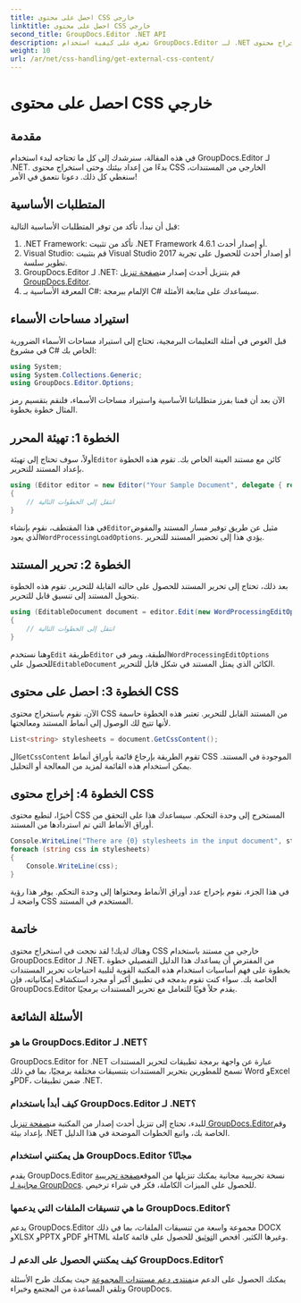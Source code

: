 ```yaml
---
title: احصل على محتوى CSS خارجي
linktitle: احصل على محتوى CSS خارجي
second_title: GroupDocs.Editor .NET API
description: تعرف على كيفية استخدام GroupDocs.Editor لـ .NET لاستخراج محتوى CSS خارجي من المستندات باستخدام هذا الدليل التفصيلي خطوة بخطوة. مثالي للمطورين الذين يقومون بدمج المستندات.
weight: 10
url: /ar/net/css-handling/get-external-css-content/
---
```


# احصل على محتوى CSS خارجي

## مقدمة
في هذه المقالة، سنرشدك إلى كل ما تحتاجه لبدء استخدام GroupDocs.Editor لـ .NET. بدءًا من إعداد بيئتك وحتى استخراج محتوى CSS الخارجي من المستندات، سنغطي كل ذلك. دعونا نتعمق في الأمر!
## المتطلبات الأساسية
قبل أن نبدأ، تأكد من توفر المتطلبات الأساسية التالية:
1. .NET Framework: تأكد من تثبيت .NET Framework 4.6.1 أو إصدار أحدث.
2. Visual Studio: قم بتثبيت Visual Studio 2017 أو إصدار أحدث للحصول على تجربة تطوير سلسة.
3.  GroupDocs.Editor لـ .NET: قم بتنزيل أحدث إصدار من[صفحة تنزيل GroupDocs.Editor](https://releases.groupdocs.com/editor/net/).
4. المعرفة الأساسية بـ C#: الإلمام ببرمجة C# سيساعدك على متابعة الأمثلة.
## استيراد مساحات الأسماء
قبل الغوص في أمثلة التعليمات البرمجية، تحتاج إلى استيراد مساحات الأسماء الضرورية في مشروع C# الخاص بك:
```csharp
using System;
using System.Collections.Generic;
using GroupDocs.Editor.Options;
```
الآن بعد أن قمنا بفرز متطلباتنا الأساسية واستيراد مساحات الأسماء، فلنقم بتقسيم رمز المثال خطوة بخطوة.
## الخطوة 1: تهيئة المحرر
 أولاً، سوف تحتاج إلى تهيئة`Editor` كائن مع مستند العينة الخاص بك. تقوم هذه الخطوة بإعداد المستند للتحرير.
```csharp
using (Editor editor = new Editor("Your Sample Document", delegate { return new WordProcessingLoadOptions(); }))
{
    // انتقل إلى الخطوات التالية
}
```
 في هذا المقتطف، نقوم بإنشاء`Editor`مثيل عن طريق توفير مسار المستند والمفوض الذي يعود`WordProcessingLoadOptions`. يؤدي هذا إلى تحضير المستند للتحرير.
## الخطوة 2: تحرير المستند
بعد ذلك، تحتاج إلى تحرير المستند للحصول على حالته القابلة للتحرير. تقوم هذه الخطوة بتحويل المستند إلى تنسيق قابل للتحرير.
```csharp
using (EditableDocument document = editor.Edit(new WordProcessingEditOptions()))
{
    // انتقل إلى الخطوات التالية
}
```
 وهنا نستخدم`Edit` طريقة`Editor` الطبقة، ويمر في`WordProcessingEditOptions` للحصول على`EditableDocument` الكائن الذي يمثل المستند في شكل قابل للتحرير.
## الخطوة 3: احصل على محتوى CSS
الآن، نقوم باستخراج محتوى CSS من المستند القابل للتحرير. تعتبر هذه الخطوة حاسمة لأنها تتيح لك الوصول إلى أنماط المستند ومعالجتها.
```csharp
List<string> stylesheets = document.GetCssContent();
```
 ال`GetCssContent` تقوم الطريقة بإرجاع قائمة بأوراق أنماط CSS الموجودة في المستند. يمكن استخدام هذه القائمة لمزيد من المعالجة أو التحليل.
## الخطوة 4: إخراج محتوى CSS
أخيرًا، لنطبع محتوى CSS المستخرج إلى وحدة التحكم. سيساعدك هذا على التحقق من أوراق الأنماط التي تم استردادها من المستند.
```csharp
Console.WriteLine("There are {0} stylesheets in the input document", stylesheets.Count);
foreach (string css in stylesheets)
{
    Console.WriteLine(css);
}
```
في هذا الجزء، نقوم بإخراج عدد أوراق الأنماط ومحتواها إلى وحدة التحكم. يوفر هذا رؤية واضحة لـ CSS المستخدم في المستند.
## خاتمة
وهناك لديك! لقد نجحت في استخراج محتوى CSS خارجي من مستند باستخدام GroupDocs.Editor لـ .NET. من المفترض أن يساعدك هذا الدليل التفصيلي خطوة بخطوة على فهم أساسيات استخدام هذه المكتبة القوية لتلبية احتياجات تحرير المستندات الخاصة بك. سواء كنت تقوم بدمجه في تطبيق أكبر أو مجرد استكشاف إمكانياته، فإن GroupDocs.Editor يقدم حلاً قويًا للتعامل مع تحرير المستندات برمجيًا.
## الأسئلة الشائعة
### ما هو GroupDocs.Editor لـ .NET؟
GroupDocs.Editor for .NET عبارة عن واجهة برمجة تطبيقات لتحرير المستندات تسمح للمطورين بتحرير المستندات بتنسيقات مختلفة برمجيًا، بما في ذلك Word وExcel وPDF، ضمن تطبيقات .NET.
### كيف أبدأ باستخدام GroupDocs.Editor لـ .NET؟
 للبدء، تحتاج إلى تنزيل أحدث إصدار من المكتبة من[صفحة تنزيل GroupDocs.Editor](https://releases.groupdocs.com/editor/net/)وقم بإعداد بيئة .NET الخاصة بك، واتبع الخطوات الموضحة في هذا الدليل.
### هل يمكنني استخدام GroupDocs.Editor مجانًا؟
 يقدم GroupDocs.Editor نسخة تجريبية مجانية يمكنك تنزيلها من الموقع[صفحة تجريبية مجانية لـ GroupDocs](https://releases.groupdocs.com/). للحصول على الميزات الكاملة، فكر في شراء ترخيص.
### ما هي تنسيقات الملفات التي يدعمها GroupDocs.Editor؟
 يدعم GroupDocs.Editor مجموعة واسعة من تنسيقات الملفات، بما في ذلك DOCX وXLSX وPPTX وPDF وHTML وغيرها الكثير. افحص ال[توثيق](https://tutorials.groupdocs.com/editor/net/) للحصول على قائمة كاملة.
### كيف يمكنني الحصول على الدعم لـ GroupDocs.Editor؟
 يمكنك الحصول على الدعم من[منتدى دعم مستندات المجموعة](https://forum.groupdocs.com/c/editor/20) حيث يمكنك طرح الأسئلة وتلقي المساعدة من المجتمع وخبراء GroupDocs.